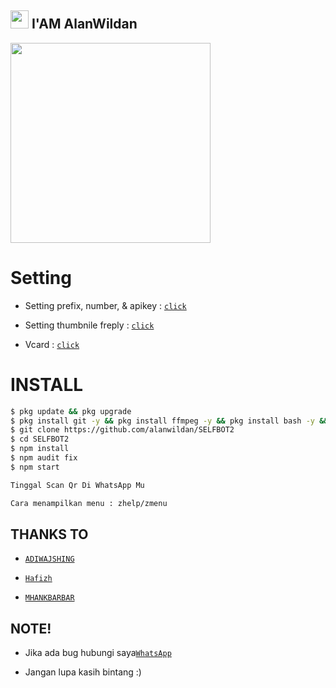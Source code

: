 ## <img src="https://github.com/TheDudeThatCode/TheDudeThatCode/blob/master/Assets/Hi.gif" width="29px"> I'AM AlanWildan

   <img src="https://media.giphy.com/media/836HiJc7pgzy8iNXCn/giphy.gif" width="320">

# Setting

* Setting prefix, number, & apikey : [`click`](https://github.com/alanwildan/selfbot/blob/main/src/settings.json)

* Setting thumbnile freply : [`click`](https://github.com/alanwildan/selfbot/tree/main/image) 

* Vcard : [`click`](https://github.com/alanwildan/selfbot/blob/main/index.js#L31) 

# INSTALL

```bash
$ pkg update && pkg upgrade
$ pkg install git -y && pkg install ffmpeg -y && pkg install bash -y && pkg install nodejs -y
$ git clone https://github.com/alanwildan/SELFBOT2
$ cd SELFBOT2
$ npm install
$ npm audit fix
$ npm start

Tinggal Scan Qr Di WhatsApp Mu

Cara menampilkan menu : zhelp/zmenu

```

## THANKS TO

* [`ADIWAJSHING`](https://github.com/adiwajshing/Baileys) 

* [`Hafizh`](https://github.com/HAFizh-15) 

* [`MHANKBARBAR`](https://github.com/MhankBarBar)

## NOTE! 

* Jika ada bug hubungi saya[`WhatsApp`](https://api.whatsapp.com/send?phone=6285793432434) 

* Jangan lupa kasih bintang :) 

